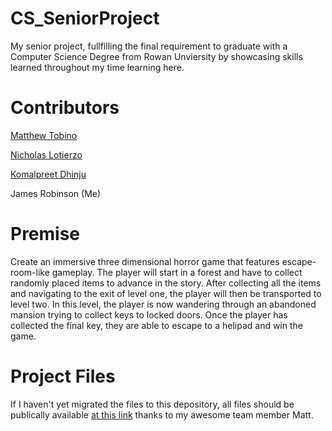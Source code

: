 # CS_SeniorProject
My senior project, fullfilling the final requirement to graduate with a Computer Science Degree from Rowan Unviersity by showcasing
skills learned throughout my time learning here.

# Contributors
[Matthew Tobino](https://github.com/mtobino)

[Nicholas Lotierzo](https://github.com/lotier95)

[Komalpreet Dhinju](https://github.com/kdhinju29)

James Robinson (Me)

# Premise
Create an immersive three dimensional horror game that features escape-room-like gameplay. The player will start in a forest and have to collect randomly placed items to advance in the story. After collecting all the items and navigating to the exit of level one, the player will then be transported to level two. In this level, the player is now wandering through an abandoned mansion trying to collect keys to locked doors. Once the player has collected the final key, they are able to escape to a helipad and win the game.

# Project Files
If I haven't yet migrated the files to this depository, all files should be publically available [at this link](https://github.com/mtobino/Senior_Project) thanks to my awesome team member Matt. 
